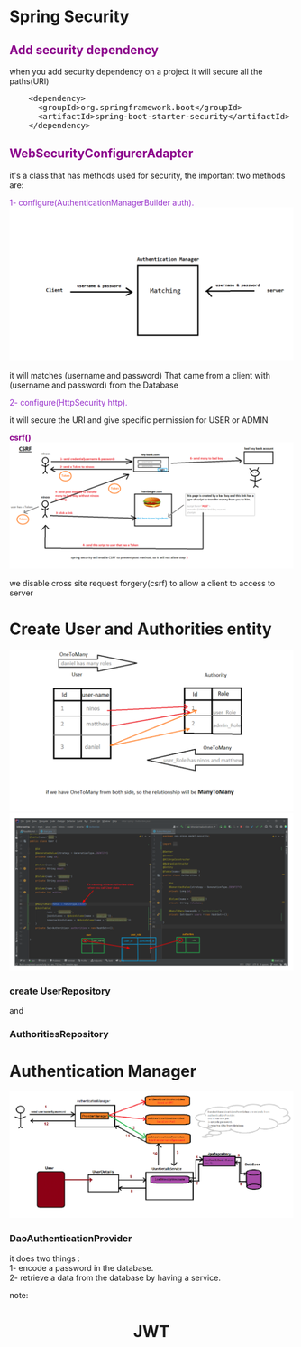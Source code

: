 # Spring Security

<h2 style="color:#8B008B">Add security dependency</h2>
when you add security dependency on a project it will secure all the paths(URI)
<pre>
    <span><</span>dependency>
      <span><</span>groupId>org.springframework.boot<span><</span>/groupId>
      <span><</span>artifactId>spring-boot-starter-security<span><</span>/artifactId>
    <span><</span>/dependency>
</pre>


<h2 style="color:#8B008B">WebSecurityConfigurerAdapter</h2>
it's a class that has methods used for security, the important two methods are:<br/>


<span style="color:#9932CC">1- configure(AuthenticationManagerBuilder auth).</span>
![](images/authentication-manager.png)

<p>it will matches (username and password) That came from a client with  (username and password) from the Database</p>



<span style="color:#9932CC">2- configure(HttpSecurity http).</span>
<p>it will secure the URI and give specific permission for USER or ADMIN</p>




**<span style="color:#8B008B">csrf()</span>**
![](images/csrf.png)

<p>
we disable cross site request forgery(csrf) to allow a client
to access to server
</p>


# Create User and Authorities entity
![](images/aa.png)
![](images/bb.png)


<h3>create UserRepository</h3>
<span>and</span>
<h3>AuthoritiesRepository</h3>


# Authentication Manager

![](images/springsecurity.png)

<h3>DaoAuthenticationProvider</h3>
<span>it does two things : </span> <br/>
1- encode a password in the database.<br/>
2- retrieve a data from the database by having a service.

<br/>

note: 

<h1 style="text-align: center">JWT</h1>




